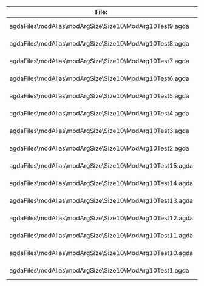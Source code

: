 File:|Agda
---|---
agdaFiles\modAlias\modArgSize\Size10\ModArg10Test9.agda|194 KB
agdaFiles\modAlias\modArgSize\Size10\ModArg10Test8.agda|194 KB
agdaFiles\modAlias\modArgSize\Size10\ModArg10Test7.agda|184 KB
agdaFiles\modAlias\modArgSize\Size10\ModArg10Test6.agda|190 KB
agdaFiles\modAlias\modArgSize\Size10\ModArg10Test5.agda|193 KB
agdaFiles\modAlias\modArgSize\Size10\ModArg10Test4.agda|187 KB
agdaFiles\modAlias\modArgSize\Size10\ModArg10Test3.agda|192 KB
agdaFiles\modAlias\modArgSize\Size10\ModArg10Test2.agda|198 KB
agdaFiles\modAlias\modArgSize\Size10\ModArg10Test15.agda|191 KB
agdaFiles\modAlias\modArgSize\Size10\ModArg10Test14.agda|192 KB
agdaFiles\modAlias\modArgSize\Size10\ModArg10Test13.agda|194 KB
agdaFiles\modAlias\modArgSize\Size10\ModArg10Test12.agda|188 KB
agdaFiles\modAlias\modArgSize\Size10\ModArg10Test11.agda|192 KB
agdaFiles\modAlias\modArgSize\Size10\ModArg10Test10.agda|193 KB
agdaFiles\modAlias\modArgSize\Size10\ModArg10Test1.agda|188 KB
